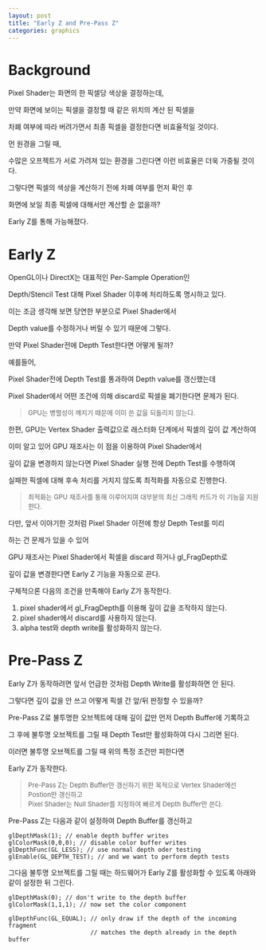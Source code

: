 ```yaml
---
layout: post
title: "Early Z and Pre-Pass Z"
categories: graphics
---
```


# Background

Pixel Shader는 화면의 한 픽셀당 색상을 결정하는데, 

만약 화면에 보이는 픽셀을 결정할 때 같은 위치의 계산 된 픽셀을 

차폐 여부에 따라 버려가면서 최종 픽셀을 결정한다면 비효율적일 것이다. 

먼 원경을 그릴 때, 

수많은 오프젝트가 서로 가려져 있는 환경을 그린다면 이런 비효율은 더욱 가중될 것이다. 

그렇다면 픽셀의 색상을 계산하기 전에 차폐 여부를 먼저 확인 후 

화면에 보일 최종 픽셀에 대해서만 계산할 순 없을까? 

Early Z를 통해 가능해졌다. 

# Early Z

<!-- begin_excerpt -->

OpenGL이나 DirectX는 대표적인 Per-Sample Operation인 

Depth/Stencil Test 대해 Pixel Shader 이후에 처리하도록 명시하고 있다.

<!-- end_excerpt -->

이는 조금 생각해 보면 당연한 부분으로 Pixel Shader에서 

Depth value를 수정하거나 버릴 수 있기 때문에 그렇다. 

만약 Pixel Shader전에 Depth Test한다면 어떻게 될까?

예를들어, 

Pixel Shader전에 Depth Test를 통과하여 Depth value를 갱신했는데 

Pixel Shader에서 어떤 조건에 의해 discard로 픽셀을 폐기한다면 문제가 된다. 

> <font size="2"> 
> GPU는 병렬성이 깨지기 때문에 이미 쓴 값을 되돌리지 않는다. <br>
> </font>

한편, GPU는 Vertex Shader 출력값으로 래스터화 단계에서 픽셀의 깊이 값 계산하여 

이미 알고 있어 GPU 재조사는 이 점을 이용하여 Pixel Shader에서 

깊이 값을 변경하지 않는다면 Pixel Shader 실행 전에 Depth Test를 수행하여 

실패한 픽셀에 대해 후속 처리를 거치지 않도록 최적화를 자동으로 진행한다.

> <font size="2"> 
>  최적화는 GPU 재조사를 통해 이루어지며 대부분의 최신 그래픽 카드가 이 기능을 지원한다.
> </font>

다만, 앞서 이야기한 것처럼 Pixel Shader 이전에 항상 Depth Test를 미리

하는 건 문제가 있을 수 있어 

GPU 재조사는 Pixel Shader에서 픽셀을 discard 하거나 gl_FragDepth로 

깊이 값을 변경한다면 Early Z 기능을 자동으로 끈다.

구체적으론 다음의 조건을 만족해야 Early Z가 동작한다.

1. pixel shader에서 gl_FragDepth를 이용해 깊이 값을 조작하지 않는다. 
2. pixel shader에서 discard를 사용하지 않는다.
3. alpha test와 depth write를 활성화하지 않는다.

# Pre-Pass Z

Early Z가 동작하려면 앞서 언급한 것처럼 Depth Write를 활성화하면 안 된다. 

그렇다면 깊이 값을 안 쓰고 어떻게 픽셀 간 앞/뒤 판정할 수 있을까?

Pre-Pass Z로 불투명한 오브젝트에 대해 깊이 값만 먼저 Depth Buffer에 기록하고

그 후에 불투명 오브젝트를 그릴 때 Depth Test만 활성화하여 다시 그리면 된다.

이러면 불투명 오브젝트를 그릴 때 위의 특정 조건만 피한다면 

Early Z가 동작한다.

> <font size="2"> 
> Pre-Pass Z는 Depth Buffer만 갱신하기 위한 목적으로 Vertex Shader에선 Postion만 갱신하고 <br>
> Pixel Shader는 Null Shader를 지정하여 빠르게 Depth Buffer만 쓴다. 
> </font>

Pre-Pass Z는 다음과 같이 설정하여 Depth Buffer를 갱신하고

```
glDepthMask(1); // enable depth buffer writes
glColorMask(0,0,0); // disable color buffer writes
glDepthFunc(GL_LESS); // use normal depth oder testing
glEnable(GL_DEPTH_TEST); // and we want to perform depth tests
```

그다음 불투명 오브젝트를 그릴 때는 하드웨어가 Early Z를 활성화할 수 있도록 아래와 같이 설정한 뒤 그린다.

```
glDepthMask(0); // don't write to the depth buffer
glColorMask(1,1,1); // now set the color component

glDepthFunc(GL_EQUAL); // only draw if the depth of the incoming fragment
                       // matches the depth already in the depth buffer
```